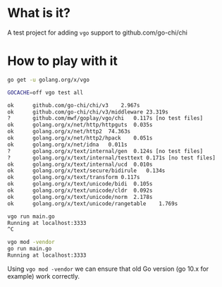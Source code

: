 # What is it?

A test project for adding `vgo` support to github.com/go-chi/chi

# How to play with it

```bash
go get -u golang.org/x/vgo

GOCACHE=off vgo test all

ok      github.com/go-chi/chi/v3    2.967s
ok      github.com/go-chi/chi/v3/middleware 23.319s
?       github.com/mwf/goplay/vgo/chi   0.117s [no test files]
ok      golang.org/x/net/http/httpguts  0.035s
ok      golang.org/x/net/http2  74.363s
ok      golang.org/x/net/http2/hpack    0.051s
ok      golang.org/x/net/idna   0.011s
?       golang.org/x/text/internal/gen  0.124s [no test files]
?       golang.org/x/text/internal/testtext 0.171s [no test files]
ok      golang.org/x/text/internal/ucd  0.010s
ok      golang.org/x/text/secure/bidirule   0.134s
ok      golang.org/x/text/transform 0.117s
ok      golang.org/x/text/unicode/bidi  0.105s
ok      golang.org/x/text/unicode/cldr  0.092s
ok      golang.org/x/text/unicode/norm  2.178s
ok      golang.org/x/text/unicode/rangetable    1.769s

vgo run main.go
Running at localhost:3333
^C

vgo mod -vendor
go run main.go
Running at localhost:3333
```

Using `vgo mod -vendor` we can ensure that old Go version (go 10.x for example) work correctly.
